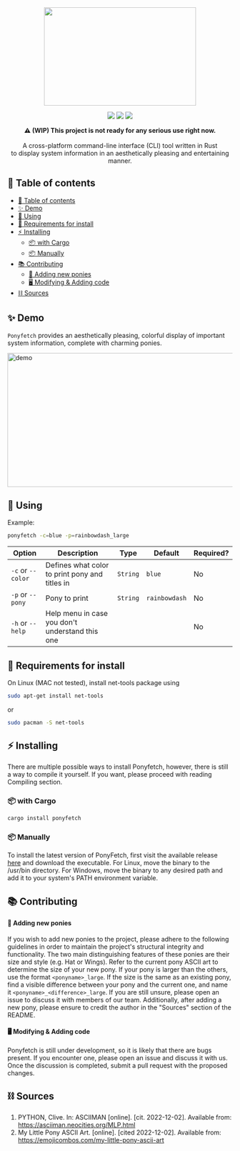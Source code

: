 <div align="center">
    <img 
        src="https://i.postimg.cc/bwmFtxyp/fd-1.png" style="height: 220px; width: 340px;" 
    />
</div>
<p align="center">
    <img src="https://img.shields.io/github/contributors/Atsukoro1/ponyfetch?color=blue&style=for-the-badge"/>
    <img src="https://img.shields.io/github/issues/Atsukoro1/ponyfetch?style=for-the-badge"/>
    <img src="https://img.shields.io/badge/Made%20with-Rust-blue?style=for-the-badge"/>
</p>
<p align="center">
    <b>⚠️ (WIP) This project is not ready for any serious use right now.</b></br></br>
    A cross-platform command-line interface (CLI) tool written in Rust</br> to display system information in an aesthetically pleasing and entertaining manner.
</p>

## 📜 Table of contents

- [📜 Table of contents](#-table-of-contents)
- [✨ Demo](#-demo)
- [🔧 Using](#-using)
- [🧪 Requirements for install](#-requirements-for-install)
- [⚡ Installing](#-installing)
  - [📦 with Cargo](#-with-cargo)
  - [📦 Manually](#-manually)
- [📚 Contributing](#-contributing)
    - [🐎 Adding new ponies](#-adding-new-ponies)
    - [🖥️ Modifying \& Adding code](#️-modifying--adding-code)
- [⛓️ Sources](#️-sources)


## ✨ Demo

`Ponyfetch` provides an aesthetically pleasing, colorful display of important system information, complete with charming ponies.

<img src="https://i.postimg.cc/MK6Fy3tP/konecne.gif" style="height: 300px; width: 570px;" alt="demo">

## 🔧 Using 

Example:
```bash
ponyfetch -c=blue -p=rainbowdash_large
```

| Option | Description                                              | Type   | Default | Required? |
|--------|----------------------------------------------------------|--------|---------|-----------|
| `-c` or `--color`   | Defines what color to print pony and titles in | `String` | `blue` | No        |
| `-p` or `--pony`   | Pony to print | `String` | `rainbowdash` | No        |
| `-h` or `--help`   | Help menu in case you don't understand this one |  |  | No        |

## 🧪 Requirements for install

On Linux (MAC not tested), install net-tools package using
```sh
sudo apt-get install net-tools
```
or
```sh
sudo pacman -S net-tools
```


## ⚡ Installing

There are multiple possible ways to install Ponyfetch, however, there is still a way to compile it yourself. If you want, please proceed with reading Compiling section.

### 📦 with Cargo
```sh
cargo install ponyfetch
```

### 📦 Manually
To install the latest version of PonyFetch, first visit the available release [here](https://github.com/Atsukoro1/ponyfetch/releases) and download the executable. For Linux, move the binary to the /usr/bin directory. For Windows, move the binary to any desired path and add it to your system's PATH environment variable.

## 📚 Contributing

#### 🐎 Adding new ponies
If you wish to add new ponies to the project, please adhere to the following guidelines in order to maintain the project's structural integrity and functionality. The two main distinguishing features of these ponies are their size and style (e.g. Hat or Wings). Refer to the current pony ASCII art to determine the size of your new pony. If your pony is larger than the others, use the format `<ponyname>_large`. If the size is the same as an existing pony, find a visible difference between your pony and the current one, and name it `<ponyname>_<difference>_large`. If you are still unsure, please open an issue to discuss it with members of our team. Additionally, after adding a new pony, please ensure to credit the author in the "Sources" section of the README.

#### 🖥️ Modifying & Adding code
Ponyfetch is still under development, so it is likely that there are bugs present. If you encounter one, please open an issue and discuss it with us. Once the discussion is completed, submit a pull request with the proposed changes.

## ⛓️ Sources
1. PYTHON, Clive. In: ASCIIMAN [online]. [cit. 2022-12-02]. Available from: https://asciiman.neocities.org/MLP.html
2. My Little Pony ASCII Art. [online]. [cited 2022-12-02]. Available from: https://emojicombos.com/my-little-pony-ascii-art
